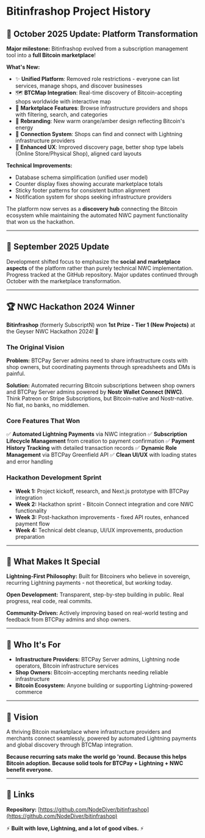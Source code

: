 # Bitinfrashop Project History

## 🎉 October 2025 Update: Platform Transformation

**Major milestone:** Bitinfrashop evolved from a subscription management tool into a **full Bitcoin marketplace**!

**What's New:**
- ✨ **Unified Platform**: Removed role restrictions - everyone can list services, manage shops, and discover businesses
- 🗺️ **BTCMap Integration**: Real-time discovery of Bitcoin-accepting shops worldwide with interactive map
- 🏪 **Marketplace Features**: Browse infrastructure providers and shops with filtering, search, and categories
- 🎨 **Rebranding**: New warm orange/amber design reflecting Bitcoin's energy
- 🔗 **Connection System**: Shops can find and connect with Lightning infrastructure providers
- 📱 **Enhanced UX**: Improved discovery page, better shop type labels (Online Store/Physical Shop), aligned card layouts

**Technical Improvements:**
- Database schema simplification (unified user model)
- Counter display fixes showing accurate marketplace totals
- Sticky footer patterns for consistent button alignment
- Notification system for shops seeking infrastructure providers

The platform now serves as a **discovery hub** connecting the Bitcoin ecosystem while maintaining the automated NWC payment functionality that won us the hackathon.

---

## 📅 September 2025 Update

Development shifted focus to emphasize the **social and marketplace aspects** of the platform rather than purely technical NWC implementation. Progress tracked at the GitHub repository. Major updates continued through October with the marketplace transformation.

---

## 🏆 NWC Hackathon 2024 Winner

**Bitinfrashop** (formerly SubscriptN) won **1st Prize - Tier 1 (New Projects)** at the Geyser NWC Hackathon 2024! 🎉

### The Original Vision

**Problem:** BTCPay Server admins need to share infrastructure costs with shop owners, but coordinating payments through spreadsheets and DMs is painful.

**Solution:** Automated recurring Bitcoin subscriptions between shop owners and BTCPay Server admins powered by **Nostr Wallet Connect (NWC)**. Think Patreon or Stripe Subscriptions, but Bitcoin-native and Nostr-native. No fiat, no banks, no middlemen.

### Core Features That Won

✅ **Automated Lightning Payments** via NWC integration
✅ **Subscription Lifecycle Management** from creation to payment confirmation
✅ **Payment History Tracking** with detailed transaction records
✅ **Dynamic Role Management** via BTCPay Greenfield API
✅ **Clean UI/UX** with loading states and error handling

### Hackathon Development Sprint

- **Week 1:** Project kickoff, research, and Next.js prototype with BTCPay integration
- **Week 2:** Hackathon sprint - Bitcoin Connect integration and core NWC functionality
- **Week 3:** Post-hackathon improvements - fixed API routes, enhanced payment flow
- **Week 4:** Technical debt cleanup, UI/UX improvements, production preparation

---

## 🎯 What Makes It Special

**Lightning-First Philosophy:** Built for Bitcoiners who believe in sovereign, recurring Lightning payments - not theoretical, but *working* today.

**Open Development:** Transparent, step-by-step building in public. Real progress, real code, real commits.

**Community-Driven:** Actively improving based on real-world testing and feedback from BTCPay admins and shop owners.

---

## 👥 Who It's For

- **Infrastructure Providers:** BTCPay Server admins, Lightning node operators, Bitcoin infrastructure services
- **Shop Owners:** Bitcoin-accepting merchants needing reliable infrastructure
- **Bitcoin Ecosystem:** Anyone building or supporting Lightning-powered commerce

---

## 🚀 Vision

A thriving Bitcoin marketplace where infrastructure providers and merchants connect seamlessly, powered by automated Lightning payments and global discovery through BTCMap integration.

**Because recurring sats make the world go 'round.**
**Because this helps Bitcoin adoption.**
**Because solid tools for BTCPay + Lightning + NWC benefit everyone.**

---

## 🔗 Links

**Repository:** [https://github.com/NodeDiver/bitinfrashop](https://github.com/NodeDiver/bitinfrashop)

⚡️ **Built with love, Lightning, and a lot of good vibes.** ⚡️
